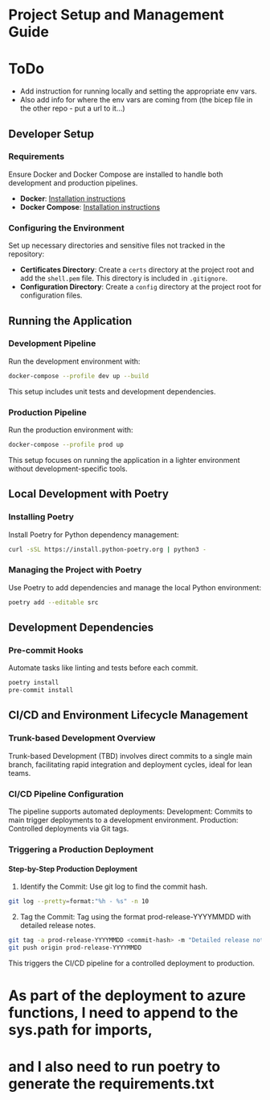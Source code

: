 # Project Setup and Management Guide

# ToDo
- Add instruction for running locally and setting the appropriate env vars.
- Also add info for where the env vars are coming from (the bicep file in the other repo - put a url to it...)

## Developer Setup
### Requirements
Ensure Docker and Docker Compose are installed to handle both development and production pipelines.
- **Docker**: [Installation instructions](https://www.docker.com/get-started)
- **Docker Compose**: [Installation instructions](https://docs.docker.com/compose/install/)
### Configuring the Environment
Set up necessary directories and sensitive files not tracked in the repository:
- **Certificates Directory**: Create a `certs` directory at the project root and add the `shell.pem` file. This directory is included in `.gitignore`.
- **Configuration Directory**: Create a `config` directory at the project root for configuration files.


## Running the Application
### Development Pipeline
Run the development environment with:
```bash
docker-compose --profile dev up --build
```
This setup includes unit tests and development dependencies.
### Production Pipeline
Run the production environment with:
```bash
docker-compose --profile prod up
```
This setup focuses on running the application in a lighter environment without development-specific tools.


## Local Development with Poetry
### Installing Poetry
Install Poetry for Python dependency management:
```bash
curl -sSL https://install.python-poetry.org | python3 -
```
### Managing the Project with Poetry
Use Poetry to add dependencies and manage the local Python environment:
```bash
poetry add --editable src
```


## Development Dependencies
### Pre-commit Hooks
Automate tasks like linting and tests before each commit.
```bash
poetry install
pre-commit install
```


## CI/CD and Environment Lifecycle Management
### Trunk-based Development Overview
Trunk-based Development (TBD) involves direct commits to a single main branch, facilitating rapid integration and deployment cycles, ideal for lean teams.
### CI/CD Pipeline Configuration
The pipeline supports automated deployments:
Development: Commits to main trigger deployments to a development environment.
Production: Controlled deployments via Git tags.
### Triggering a Production Deployment
#### Step-by-Step Production Deployment
1. Identify the Commit:
Use git log to find the commit hash.
```bash
git log --pretty=format:"%h - %s" -n 10
```
2. Tag the Commit:
Tag using the format prod-release-YYYYMMDD with detailed release notes.
```bash
git tag -a prod-release-YYYYMMDD <commit-hash> -m "Detailed release notes here"
git push origin prod-release-YYYYMMDD
```
This triggers the CI/CD pipeline for a controlled deployment to production.


# As part of the deployment to azure functions, I need to append to the sys.path for imports,
# and I also need to run poetry to generate the requirements.txt